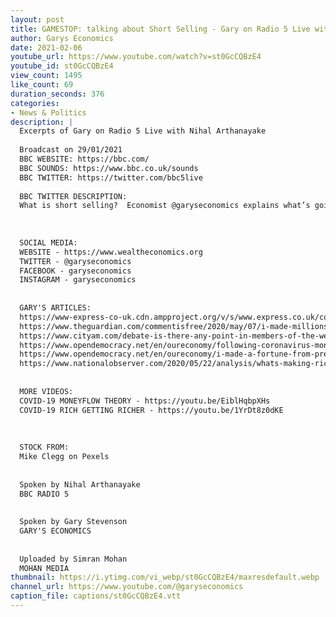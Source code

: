 ```yaml
---
layout: post
title: GAMESTOP: talking about Short Selling - Gary on Radio 5 Live with Nihal Arthanayake
author: Garys Economics
date: 2021-02-06
youtube_url: https://www.youtube.com/watch?v=st0GcCQBzE4
youtube_id: st0GcCQBzE4
view_count: 1495
like_count: 69
duration_seconds: 376
categories:
- News & Politics
description: |
  Excerpts of Gary on Radio 5 Live with Nihal Arthanayake
  
  Broadcast on 29/01/2021 
  BBC WEBSITE: https://bbc.com/
  BBC SOUNDS: https://www.bbc.co.uk/sounds
  BBC TWITTER: https://twitter.com/bbc5live
  
  BBC TWITTER DESCRIPTION:
  What is short selling?  Economist @garyseconomics explains what’s going on with GameStop to @TherealNihal & he’s worried about ordinary people jumping on stock market crazes.
   
  
  
  SOCIAL MEDIA:
  WEBSITE - https://www.wealtheconomics.org
  TWITTER - @garyseconomics
  FACEBOOK - garyseconomics
  INSTAGRAM - garyseconomics
  
  
  GARY'S ARTICLES:
  https://www-express-co-uk.cdn.ampproject.org/v/s/www.express.co.uk/comment/expresscomment/1310681/coronavirus-crisis-higher-taxes-open-letter-government/amp?amp_js_v=a3&amp_gsa=1&usqp=mq331AQIKAGwASDYAQE%3D#aoh=15953698215440&referrer=https%3A%2F%2Fwww.google.com&amp_tf=From%20%251%24s&ampshare=https%3A%2F%2Fwww.express.co.uk%2Fcomment%2Fexpresscomment%2F1310681%2Fcoronavirus-crisis-higher-taxes-open-letter-government
  https://www.theguardian.com/commentisfree/2020/may/07/i-made-millions-last-debt-crisis-rich-win-coronavirus-fair-tax?utm_term=Autofeed&CMP=twt_gu&utm_medium&utm_source=Twitter#Echobox=1588851954
  https://www.cityam.com/debate-is-there-any-point-in-members-of-the-wealthy-elite-calling-for-higher-taxes-in-response-to-covid-19/
  https://www.opendemocracy.net/en/oureconomy/following-coronavirus-money-trail/
  https://www.opendemocracy.net/en/oureconomy/i-made-a-fortune-from-predicting-the-last-crisis-i-fear-for-whats-about-to-unfold/
  https://www.nationalobserver.com/2020/05/22/analysis/whats-making-rich-stupidly-richer?fbclid=IwAR0cV436I5FEzNvpDp2WKqMho5-2rmYJnfef7T6vzYw_pyNy5usoeArTLWg
  
  
  MORE VIDEOS:
  COVID-19 MONEYFLOW THEORY - https://youtu.be/EiblHqbpXHs
  COVID-19 RICH GETTING RICHER - https://youtu.be/1YrDt8z0dKE
  
  
  
  STOCK FROM:
  Mike Clegg on Pexels
  
  
  Spoken by Nihal Arthanayake
  BBC RADIO 5
  
  
  Spoken by Gary Stevenson
  GARY'S ECONOMICS
  
  
  Uploaded by Simran Mohan 
  MOHAN MEDIA
thumbnail: https://i.ytimg.com/vi_webp/st0GcCQBzE4/maxresdefault.webp
channel_url: https://www.youtube.com/@garyseconomics
caption_file: captions/st0GcCQBzE4.vtt
---
```

